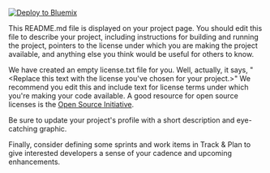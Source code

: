 
[![Deploy to Bluemix](https://bluemix.net/deploy/button.png)](https://bluemix.net/deploy?repository=https://github.com/aswimoha/FundTransferApp.git)

This README.md file is displayed on your project page. You should edit this 
file to describe your project, including instructions for building and 
running the project, pointers to the license under which you are making the 
project available, and anything else you think would be useful for others to
know.

We have created an empty license.txt file for you. Well, actually, it says,
"<Replace this text with the license you've chosen for your project.>" We 
recommend you edit this and include text for license terms under which you're
making your code available. A good resource for open source licenses is the 
[Open Source Initiative](http://opensource.org/).

Be sure to update your project's profile with a short description and 
eye-catching graphic.

Finally, consider defining some sprints and work items in Track & Plan to give 
interested developers a sense of your cadence and upcoming enhancements.
